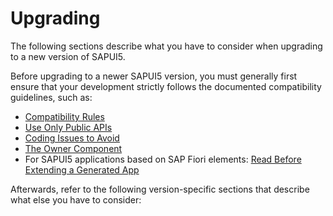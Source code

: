 <!-- loio9638e4fce1bd45f4bebf7c219672908c -->

# Upgrading

The following sections describe what you have to consider when upgrading to a new version of SAPUI5.

Before upgrading to a newer SAPUI5 version, you must generally first ensure that your development strictly follows the documented compatibility guidelines, such as:

-   [Compatibility Rules](compatibility-rules-91f0873.md)
-   [Use Only Public APIs](../03_Get-Started/use-only-public-apis-b0d5fe2.md)
-   [Coding Issues to Avoid](../05_Developing_Apps/coding-issues-to-avoid-3877872.md)
-   [The Owner Component](../04_Essentials/the-owner-component-a7a3138.md)
-   For SAPUI5 applications based on SAP Fiori elements: [Read Before Extending a Generated App](../06_SAP_Fiori_Elements/read-before-extending-a-generated-app-d9c146a.md)

Afterwards, refer to the following version-specific sections that describe what else you have to consider:

